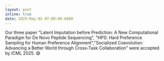 ```yaml
---
layout: post
inline: true
date: 2025-May-02 07:00:00-0400
---
```


Our three paper "Latent Imputation before Prediction: A New Computational Paradigm for De Novo Peptide Sequencing", "HPS: Hard Preference Sampling for Human Preference Alignment","Socialized Coevolution: Advancing a Better World through Cross-Task Collaboration"  were accepted by ICML 2025.
:smile: 
